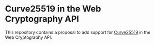# Curve25519 in the Web Cryptography API

This repository contains a proposal to add support for [Curve25519](https://tools.ietf.org/html/rfc7748) in the Web Cryptography API.
